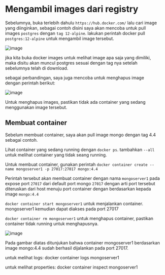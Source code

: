 # Mengambil images dari registry

Sebelumnya, buka terlebih dahulu `https://hub.docker.com/` lalu cari image yang diinginkan, sebagai contoh disini saya akan mencoba untuk pull images `postgres` dengan `tag 12-alpine`. lakukan perintah docker pull `postgres:12-alpine` untuk mengambil image tersebut.

![image](https://github.com/ferdyansahalfariz/balajarDocker/assets/96871156/677a403c-aa89-443f-8b65-c6df8dc17dbb)

jika kita buka docker images untuk melihat image apa saja yang dimiliki, maka disitu akan muncul postgres sesuai dengan tag nya setelah sebelumnya telah di download.

sebagai perbandingan, saya juga mencoba untuk menghapus image dengan perintah berikut:

![image](https://github.com/ferdyansahalfariz/balajarDocker/assets/96871156/0f22ed7f-3493-4062-aafd-0f35d81c6ec5)

Untuk menghapus images, pastikan tidak ada container yang sedang menggunakan image tersebut.

## Membuat container

Sebelum membuat container, saya akan pull image mongo dengan tag 4.4 sebagai contoh.

Lihat container yang sedang running dengan `docker ps`. tambahkan `--all` untuk melihat container yang tidak seang running.

Untuk membuat container, gunakan perintah `docker container create --name mongoserver1 -p 27017:27017 mongo:4.4`

Perintah tersebut akan membuat container dengan nama `mongoserver1` pada expose port `27017` dari default port mongo `27017` dengan arti port tersebut diteruskan dari host menuju port container dengan berdasarkan kepada image `mongo:4.4`

`docker container start mongoserver1` untuk menjalankan container. mongoserver1 kemudian dapat diakses pada port 27017

`docker container rm mongoserver1` untuk menghapus container, pastikan container tidak running untuk menghapusnya.

![image](https://github.com/ferdyansahalfariz/balajarDocker/assets/96871156/4f056912-a13a-4db3-a6a6-1753a8c675e7)

Pada gambar diatas ditunjukan bahwa container mongoserver1 berdasarkan image mongo:4.4 sudah berhasil dijalankan pada port 27017.

untuk melihat logs: docker container logs mongoserver1

untuk melihat properties: docker container inspect mongoserver1
